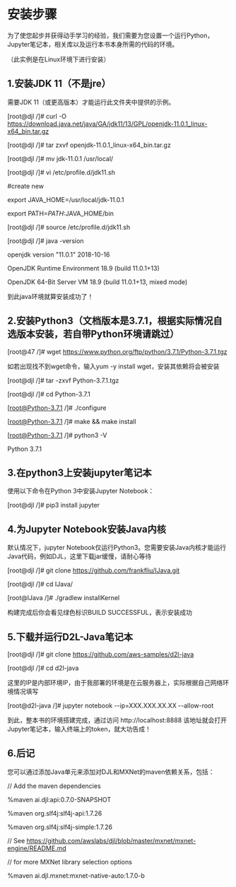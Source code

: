 # 安装步骤

为了使您起步并获得动手学习的经验，我们需要为您设置一个运行Python，Jupyter笔记本，相关库以及运行本书本身所需的代码的环境。

（此实例是在Linux环境下进行安装）

## 1.安装JDK 11（不是jre）

需要JDK 11（或更高版本）才能运行此文件夹中提供的示例。

[root@djl /]# curl -O https://download.java.net/java/GA/jdk11/13/GPL/openjdk-11.0.1_linux-x64_bin.tar.gz

[root@djl /]# tar zxvf openjdk-11.0.1_linux-x64_bin.tar.gz

[root@djl /]# mv jdk-11.0.1 /usr/local/

[root@djl /]# vi /etc/profile.d/jdk11.sh

#create new

export JAVA_HOME=/usr/local/jdk-11.0.1

export PATH=$PATH:$JAVA_HOME/bin

[root@djl /]# source /etc/profile.d/jdk11.sh

[root@djl /]# java -version

openjdk version "11.0.1" 2018-10-16

OpenJDK Runtime Environment 18.9 (build 11.0.1+13)

OpenJDK 64-Bit Server VM 18.9 (build 11.0.1+13, mixed mode)

到此java环境就算安装成功了！

## 2.安装Python3（文档版本是3.7.1，根据实际情况自选版本安装，若自带Python环境请跳过）

[root@47 /]# wget https://www.python.org/ftp/python/3.7.1/Python-3.7.1.tgz

如若出现找不到wget命令，输入yum -y install wget，安装其依赖将会被安装

[root@djl /]# tar -zxvf Python-3.7.1.tgz

[root@djl /]# cd Python-3.7.1

[root@Python-3.7.1 /]# ./configure

[root@Python-3.7.1 /]# make && make install

[root@Python-3.7.1 /]# python3 -V

Python 3.7.1

## 3.在python3上安装jupyter笔记本

使用以下命令在Python 3中安装Jupyter Notebook：

[root@djl /]# pip3 install jupyter

## 4.为Jupyter Notebook安装Java内核

默认情况下，jupyter Notebook仅运行Python3。您需要安装Java内核才能运行Java代码，例如DJL，这里下载jar缓慢，请耐心等待

[root@djl /]# git clone https://github.com/frankfliu/IJava.git

[root@djl /]# cd IJava/

[root@IJava /]# ./gradlew installKernel

构建完成后你会看见绿色标识BUILD SUCCESSFUL，表示安装成功

## 5.下载并运行D2L-Java笔记本

[root@djl /]# git clone https://github.com/aws-samples/d2l-java

[root@djl /]# cd d2l-java

这里的IP是内部环境IP，由于我部署的环境是在云服务器上，实际根据自己网络环境情况填写

[root@d2l-java /]# jupyter notebook --ip=XXX.XXX.XX.XX --allow-root

到此，整本书的环境搭建完成，通过访问 http://localhost:8888 该地址就会打开Jupyter笔记本，输入终端上的token，就大功告成！

## 6.后记

您可以通过添加Java单元来添加对DJL和MXNet的maven依赖关系，包括：

// Add the maven dependencies

%maven ai.djl:api:0.7.0-SNAPSHOT

%maven org.slf4j:slf4j-api:1.7.26

%maven org.slf4j:slf4j-simple:1.7.26

// See https://github.com/awslabs/djl/blob/master/mxnet/mxnet-engine/README.md

// for more MXNet library selection options

%maven ai.djl.mxnet:mxnet-native-auto:1.7.0-b
